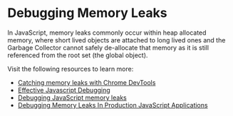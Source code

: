 # Debugging Memory Leaks

In JavaScript, memory leaks commonly occur within heap allocated memory, where short lived objects are attached to long lived ones and the Garbage Collector cannot safely de-allocate that memory as it is still referenced from the root set (the global object).

Visit the following resources to learn more:

- [Catching memory leaks with Chrome DevTools](https://medium.com/coding-blocks/catching-memory-leaks-with-chrome-devtools-57b03acb6bb9)
- [Effective Javascript Debugging ](https://medium.com/swlh/effective-javascript-debugging-memory-leaks-75059b2436f6)
- [Debugging JavaScript memory leaks](https://www.debugbear.com/blog/debugging-javascript-memory-leaks)
- [Debugging Memory Leaks In Production JavaScript Applications](https://www.jackhoy.com/web-applications/2020/10/21/debugging-memory-leaks-in-nodejs.html)